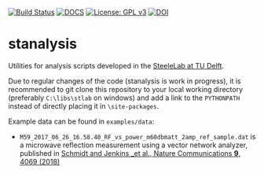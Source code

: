 [![Build Status](https://travis-ci.com/feschmidt/stanalysis.svg?branch=ci)](https://travis-ci.com/feschmidt/stanalysis)
[![DOCS](https://img.shields.io/badge/read%20-thedocs-ff66b4.svg)](https://steelelab-delft.github.io/stlab/)
[![License: GPL v3](https://img.shields.io/badge/License-GPLv3-blue.svg)](https://www.gnu.org/licenses/gpl-3.0)
[![DOI](https://zenodo.org/badge/DOI/10.5281/zenodo.1299278.svg)](https://doi.org/10.5281/zenodo.1299278)

# stanalysis

Utilities for analysis scripts developed in the [SteeleLab at TU Delft](http://steelelab.tudelft.nl).

Due to regular changes of the code (stanalysis is work in progress), it is recommended to git clone this repository to your local working directory (preferably `C:\libs\stlab` on windows) and add a link to the `PYTHONPATH` instead of directly placing it in `\site-packages`.

Example data can be found in `examples/data`:

- `M59_2017_06_26_16.58.40_RF_vs_power_m60dbmatt_2amp_ref_sample.dat` is a microwave reflection measurement using a vector network analyzer, published in [Schmidt and Jenkins _et al., Nature Communications **9**, 4069 (2018)](https://www.nature.com/articles/s41467-018-06595-2)